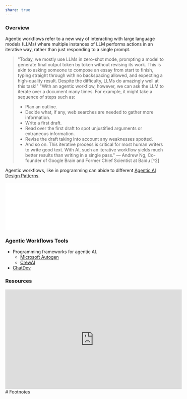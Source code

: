 ```yaml
---
share: true
---
```

### Overview

Agentic workflows refer to a new way of interacting with large language models (LLMs) where multiple instances of LLM performs actions in an iterative way, rather than just responding to a single prompt.

> "Today, we mostly use LLMs in zero-shot mode, prompting a model to generate final output token by token without revising its work. This is akin to asking someone to compose an essay from start to finish, typing straight through with no backspacing allowed, and expecting a high-quality result. Despite the difficulty, LLMs do amazingly well at this task!"
> "With an agentic workflow, however, we can ask the LLM to iterate over a document many times. For example, it might take a sequence of steps such as: 
> - Plan an outline. 
> - Decide what, if any, web searches are needed to gather more information. 
> - Write a first draft. 
> - Read over the first draft to spot unjustified arguments or extraneous information. 
> - Revise the draft taking into account any weaknesses spotted. 
> - And so on. 
> This iterative process is critical for most human writers to write good text. With AI, such an iterative workflow yields much better results than writing in a single pass."
> — Andrew Ng, Co-founder of Google Brain and Former Chief Scientist at Baidu [^2]

Agentic workflows, like in programming can abide to different [Agentic Al Design Patterns](./Agentic%20Al%20Design%20Patterns.md).

![Agentic Al Design Patterns](./Agentic%20Al%20Design%20Patterns.md)
### Agentic Workflows Tools
- Programming frameworks for agentic AI.
	- [Microsoft Autogen](https://github.com/microsoft/autogen)
	- [CrewAI](https://github.com/joaomdmoura/crewai)
- [ChatDev](https://github.com/OpenBMB/ChatDev)

### Resources

<iframe width="560" height="315" src="https://www.youtube.com/embed/sal78ACtGTc?si=H4mU6MDkj6tAGspu" title="YouTube video player" frameborder="0" allow="accelerometer; autoplay; clipboard-write; encrypted-media; gyroscope; picture-in-picture; web-share" referrerpolicy="strict-origin-when-cross-origin" allowfullscreen></iframe>
# Footnotes

[^1]: https://twitter.com/AndrewYNg/status/1770897666702233815